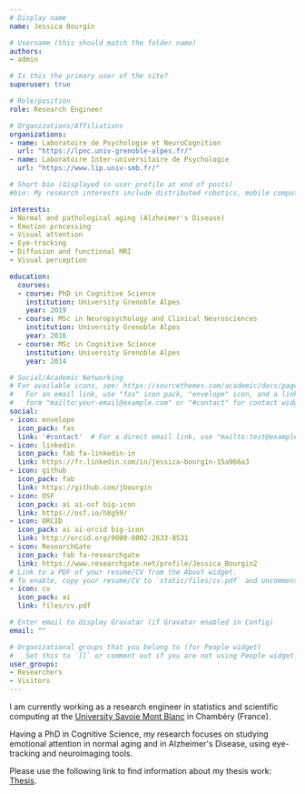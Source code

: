 ```yaml
---
# Display name
name: Jessica Bourgin

# Username (this should match the folder name)
authors:
- admin

# Is this the primary user of the site?
superuser: true

# Role/position
role: Research Engineer

# Organizations/Affiliations
organizations:
- name: Laboratoire de Psychologie et NeuroCognition
  url: "https://lpnc.univ-grenoble-alpes.fr/"
- name: Laboratoire Inter-universitaire de Psychologie
  url: "https://www.lip.univ-smb.fr/"

# Short bio (displayed in user profile at end of posts)
#bio: My research interests include distributed robotics, mobile computing and programmable matter.

interests:
- Normal and pathological aging (Alzheimer's Disease)
- Emotion processing
- Visual attention
- Eye-tracking
- Diffusion and functional MRI
- Visual perception

education:
  courses:
  - course: PhD in Cognitive Science
    institution: University Grenoble Alpes
    year: 2019
  - course: MSc in Neuropsychology and Clinical Neurosciences
    institution: University Grenoble Alpes
    year: 2016
  - course: MSc in Cognitive Science
    institution: University Grenoble Alpes
    year: 2014

# Social/Academic Networking
# For available icons, see: https://sourcethemes.com/academic/docs/page-builder/#icons
#   For an email link, use "fas" icon pack, "envelope" icon, and a link in the
#   form "mailto:your-email@example.com" or "#contact" for contact widget.
social:
- icon: envelope
  icon_pack: fas
  link: '#contact'  # For a direct email link, use "mailto:test@example.org".
- icon: linkedin
  icon_pack: fab fa-linkedin-in
  link: https://fr.linkedin.com/in/jessica-bourgin-15a966a3
- icon: github
  icon_pack: fab
  link: https://github.com/jbourgin
- icon: OSF
  icon_pack: ai ai-osf big-icon
  link: https://osf.io/h8g59/
- icon: ORCID
  icon_pack: ai ai-orcid big-icon
  link: http://orcid.org/0000-0002-2633-8531
- icon: ResearchGate
  icon_pack: fab fa-researchgate
  link: https://www.researchgate.net/profile/Jessica_Bourgin2
# Link to a PDF of your resume/CV from the About widget.
# To enable, copy your resume/CV to `static/files/cv.pdf` and uncomment the lines below.
- icon: cv
  icon_pack: ai
  link: files/cv.pdf

# Enter email to display Gravatar (if Gravatar enabled in Config)
email: ""

# Organizational groups that you belong to (for People widget)
#   Set this to `[]` or comment out if you are not using People widget.
user_groups:
- Researchers
- Visitors
---
```


I am currently working as a research engineer in statistics and scientific computing at the <a href = 'https://www.univ-smb.fr'>University Savoie Mont Blanc</a> in Chambéry (France).

Having a PhD in Cognitive Science, my research focuses on studying emotional attention in normal aging and in Alzheimer's Disease, using eye-tracking and neuroimaging tools.

Please use the following link to find information about my thesis work: <a href = 'https://hal.archives-ouvertes.fr/tel-02485293/'>Thesis</a>.
<!-- Parler de boogui, dev. Rajout éduc et lien thèse cv -->
